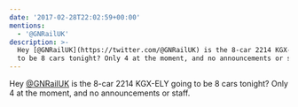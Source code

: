 ```yaml
---
date: '2017-02-28T22:02:59+00:00'
mentions:
  - '@GNRailUK'
description: >-
  Hey [@GNRailUK](https://twitter.com/@GNRailUK) is the 8-car 2214 KGX-ELY going
  to be 8 cars tonight? Only 4 at the moment, and no announcements or staff.
---
```

Hey [@GNRailUK](https://twitter.com/@GNRailUK) is the 8-car 2214 KGX-ELY going to be 8 cars tonight? Only 4 at the moment, and no announcements or staff.
